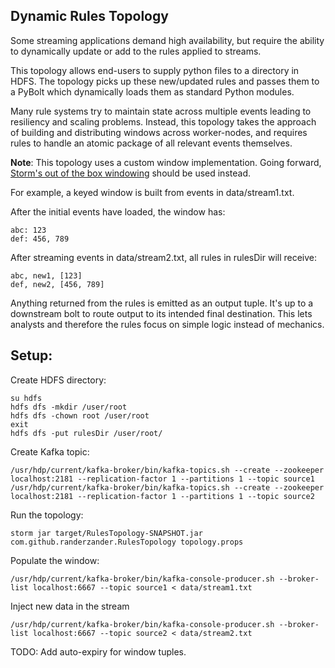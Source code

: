 ## Dynamic Rules Topology

Some streaming applications demand high availability, but require the ability to dynamically update or add to the rules applied to streams.

This topology allows end-users to supply python files to a directory in HDFS. The topology picks up these new/updated rules and passes them to a PyBolt which dynamically loads them as standard Python modules.

Many rule systems try to maintain state across multiple events leading to resiliency and scaling problems. Instead, this topology takes the approach of building and distributing windows across worker-nodes, and requires rules to handle an atomic package of all relevant events themselves.

**Note**: This topology uses a custom window implementation. Going forward, [Storm's out of the box windowing](http://storm.apache.org/releases/1.0.0/Windowing.html) should be used instead.

For example, a keyed window is built from events in data/stream1.txt.

After the initial events have loaded, the window has:
```
abc: 123
def: 456, 789
```

After streaming events in data/stream2.txt, all rules in rulesDir will receive:
```
abc, new1, [123]
def, new2, [456, 789]
```

Anything returned from the rules is emitted as an output tuple. It's up to a downstream bolt to route output to its intended final destination. This lets analysts and therefore the rules focus on simple logic instead of mechanics.

## Setup:

Create HDFS directory:
```
su hdfs
hdfs dfs -mkdir /user/root
hdfs dfs -chown root /user/root
exit
hdfs dfs -put rulesDir /user/root/
```

Create Kafka topic:
```
/usr/hdp/current/kafka-broker/bin/kafka-topics.sh --create --zookeeper localhost:2181 --replication-factor 1 --partitions 1 --topic source1
/usr/hdp/current/kafka-broker/bin/kafka-topics.sh --create --zookeeper localhost:2181 --replication-factor 1 --partitions 1 --topic source2
```

Run the topology:
```
storm jar target/RulesTopology-SNAPSHOT.jar com.github.randerzander.RulesTopology topology.props
```

Populate the window:
```
/usr/hdp/current/kafka-broker/bin/kafka-console-producer.sh --broker-list localhost:6667 --topic source1 < data/stream1.txt
```

Inject new data in the stream
```
/usr/hdp/current/kafka-broker/bin/kafka-console-producer.sh --broker-list localhost:6667 --topic source2 < data/stream2.txt
```

TODO: Add auto-expiry for window tuples.
